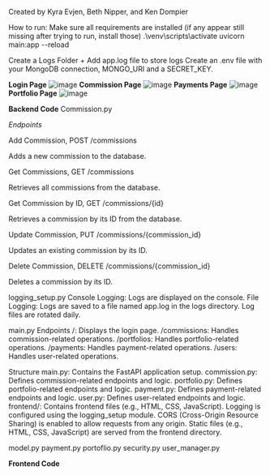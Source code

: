 Created by Kyra Evjen, Beth Nipper, and Ken Dompier

How to run:
Make sure all requirements are installed (if any appear still missing after trying to run, install those)
.\venv\scripts\activate
uvicorn main:app --reload

Create a Logs Folder + Add app.log file to store logs
Create an .env file with your MongoDB connection, MONGO_URI and a SECRET_KEY.

**Login Page**
![image](https://github.com/KyraEvjen/CommissionTrackerFinal/assets/156963640/c06eb2e0-11ff-42c9-982a-508b8644f10f)
**Commission Page**
![image](https://github.com/KyraEvjen/CommissionTrackerFinal/assets/156963640/a849f130-4327-4e11-8d41-a5ca3c69e7be)
**Payments Page**
![image](https://github.com/KyraEvjen/CommissionTrackerFinal/assets/156963640/03cc71dc-9321-4c4d-b04e-587052cb758b)
**Portfolio Page**
![image](https://github.com/KyraEvjen/CommissionTrackerFinal/assets/156963640/95beaee6-df9d-4a7f-80cd-4a8847d191e7)


**Backend Code**
Commission.py

_Endpoints_

Add Commission, POST /commissions

Adds a new commission to the database.

Get Commissions, GET /commissions

Retrieves all commissions from the database.

Get Commission by ID, GET /commissions/{id}

Retrieves a commission by its ID from the database.

Update Commission, PUT /commissions/{commission_id}

Updates an existing commission by its ID.

Delete Commission, DELETE /commissions/{commission_id}

Deletes a commission by its ID.


logging_setup.py
Console Logging: Logs are displayed on the console.
File Logging: Logs are saved to a file named app.log in the logs directory. Log files are rotated daily.


main.py
Endpoints
/: Displays the login page.
/commissions: Handles commission-related operations.
/portfolios: Handles portfolio-related operations.
/payments: Handles payment-related operations.
/users: Handles user-related operations.

Structure
main.py: Contains the FastAPI application setup.
commission.py: Defines commission-related endpoints and logic.
portfolio.py: Defines portfolio-related endpoints and logic.
payment.py: Defines payment-related endpoints and logic.
user.py: Defines user-related endpoints and logic.
frontend/: Contains frontend files (e.g., HTML, CSS, JavaScript).
Logging is configured using the logging_setup module.
CORS (Cross-Origin Resource Sharing) is enabled to allow requests from any origin.
Static files (e.g., HTML, CSS, JavaScript) are served from the frontend directory.


model.py
payment.py
portoflio.py
security.py
user_manager.py

**Frontend Code**
